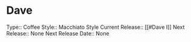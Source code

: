 # Dave
Type:: Coffee
Style:: Macchiato Style
Current Release:: [[#Dave I]]
Next Release:: None
Next Release Date:: None

